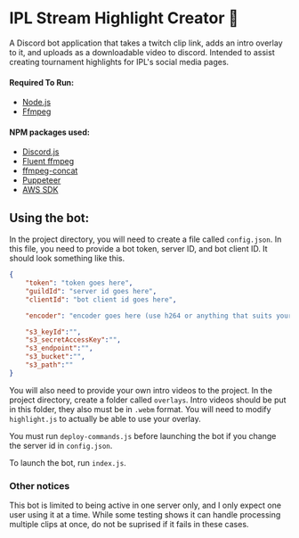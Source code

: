 # IPL Stream Highlight Creator 🎥
A Discord bot application that takes a twitch clip link, adds an intro overlay to it, and uploads as a downloadable video to discord. Intended to assist creating tournament highlights for IPL's social media pages.

#### Required To Run:
- [Node.js](https://nodejs.org/en/)
- [Ffmpeg](http://www.ffmpeg.org/)

#### NPM packages used:
- [Discord.js](https://www.npmjs.com/package/discord.js)
- [Fluent ffmpeg](https://www.npmjs.com/package/fluent-ffmpeg)
- [ffmpeg-concat](https://www.npmjs.com/package/ffmpeg-concat)
- [Puppeteer](https://www.npmjs.com/package/puppeteer)
- [AWS SDK](https://www.npmjs.com/package/aws-sdk)

## Using the bot:

In the project directory, you will need to create a file called `config.json`. In this file, you need to provide a bot token, server ID, and bot client ID. It should look something like this. 
```json
{
    "token": "token goes here",
    "guildId": "server id goes here",
    "clientId": "bot client id goes here",

    "encoder": "encoder goes here (use h264 or anything that suits your device!)",

    "s3_keyId":"",
    "s3_secretAccessKey":"",
    "s3_endpoint":"",
    "s3_bucket":"",
    "s3_path":""
}
```
You will also need to provide your own intro videos to the project. In the project directory, create a folder called `overlays`. Intro videos should be put in this folder, they also must be in `.webm` format. You will need to modify `highlight.js` to actually be able to use your overlay.

You must run `deploy-commands.js` before launching the bot if you change the server id in `config.json`.

To launch the bot, run `index.js`.

### Other notices

This bot is limited to being active in one server only, and I only expect one user using it at a time. While some testing shows it can handle processing multiple clips at once, do not be suprised if it fails in these cases.
